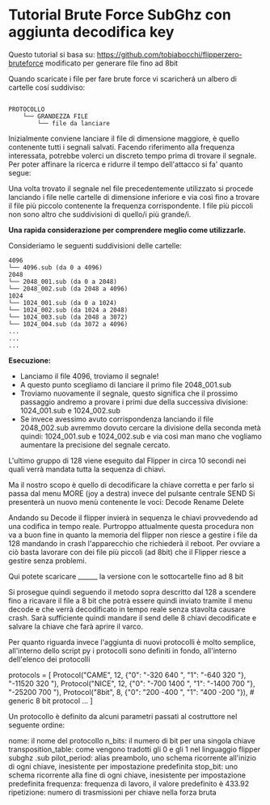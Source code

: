 # **Tutorial Brute Force SubGhz** con aggiunta decodifica key


Questo tutorial si basa su: https://github.com/tobiabocchi/flipperzero-bruteforce modificato per generare file fino ad 8bit

Quando scaricate i file per fare brute force vi scaricherá un albero di cartelle cosí suddiviso:  
```

PROTOCOLLO
    └── GRANDEZZA FILE
        └── file da lanciare

```
Inizialmente conviene lanciare il file di dimensione maggiore, è quello contenente tutti i segnali salvati. Facendo riferimento alla frequenza interessata, potrebbe volerci un discreto tempo prima di trovare il segnale.
Per poter affinare la ricerca e ridurre il tempo dell'attacco si fa' quanto segue:

Una volta trovato il segnale nel file precedentemente utilizzato si procede lanciando i file nelle cartelle di dimensione inferiore e via così fino a trovare il file più piccolo contenente  la frequenza corrispondente. I file più piccoli non sono altro che suddivisioni di quello/i più grande/i.

**Una rapida considerazione per comprendere meglio come utilizzarle.**

Consideriamo le seguenti suddivisioni delle cartelle:
```
4096
└── 4096.sub (da 0 a 4096)
2048
└── 2048_001.sub (da 0 a 2048)
└── 2048_002.sub (da 2048 a 4096)
1024
└── 1024_001.sub (da 0 a 1024)
└── 1024_002.sub (da 1024 a 2048)
└── 1024_003.sub (da 2048 a 3072)
└── 1024_004.sub (da 3072 a 4096)
...
...
...

```
**Esecuzione:**

- Lanciamo il file 4096, troviamo il segnale!
- A questo punto scegliamo di lanciare il primo file 2048_001.sub
- Troviamo nuovamente il segnale, questo significa che il prossimo passaggio andremo a provare i primi due della successiva divisione: 1024_001.sub e 1024_002.sub
- Se invece avessimo avuto corrispondenza lanciando il file 2048_002.sub avremmo dovuto cercare la divisione della seconda metà quindi: 1024_001.sub e 1024_002.sub e via così man mano che vogliamo aumentare la precisione del segnale cercato.

L'ultimo gruppo di 128 viene eseguito dal Flipper in circa 10 secondi nei quali verrà mandata tutta la sequenza di chiavi.


Ma il nostro scopo è quello di decodificare la chiave corretta e per farlo si passa dal menu MORE (joy a destra) invece del pulsante centrale SEND
Si presenterà un nuovo menù contenente le voci:
Decode
Rename
Delete

Andando su Decode il flipper invierà in sequenza le chiavi provvedendo ad una codifica in tempo reale.
Purtroppo attualmente questa procedura non va a buon fine in quanto la memoria del flipper non riesce a gestire i file da 128 mandando in crash l'apparecchio che richiederà il reboot.
Per ovviare a ciò basta lavorare con dei file più piccoli (ad 8bit) che il Flipper riesce a gestire senza problemi.

Qui potete scaricare ______ la versione con le sottocartelle fino ad 8 bit

Si prosegue quindi seguendo il metodo sopra descritto dal 128 a scendere fino a ricavare il file a 8 bit che potrà essere quindi inviato tramite il menu decode e che verrà decodificato in tempo reale senza stavolta causare crash.
Sarà sufficiente quindi mandare il send delle 8 chiavi decodificate e salvare la chiave che farà aprire il varco.

Per quanto riguarda invece l'aggiunta di nuovi protocolli è molto semplice, all'interno dello script py i protocolli sono definiti in fondo, all'interno dell'elenco dei protocolli

protocols = [
    Protocol("CAME", 12, {"0": "-320 640 ", "1": "-640 320 "}, "-11520 320 "),
    Protocol("NICE", 12, {"0": "-700 1400 ", "1": "-1400 700 "}, "-25200 700 "),
    Protocol("8bit", 8,  {"0": "200 -400 ", "1": "400 -200 "}),  # generic 8 bit protocol
    ...
]

Un protocollo è definito da alcuni parametri passati al costruttore nel seguente ordine:

nome: il nome del protocollo
n_bits: il numero di bit per una singola chiave
transposition_table: come vengono tradotti gli 0 e gli 1 nel linguaggio flipper subghz .sub
pilot_period: alias preambolo, uno schema ricorrente all'inizio di ogni chiave, inesistente per impostazione predefinita
stop_bit: uno schema ricorrente alla fine di ogni chiave, inesistente per impostazione predefinita
frequenza: frequenza di lavoro, il valore predefinito è 433.92
ripetizione: numero di trasmissioni per chiave nella forza bruta



